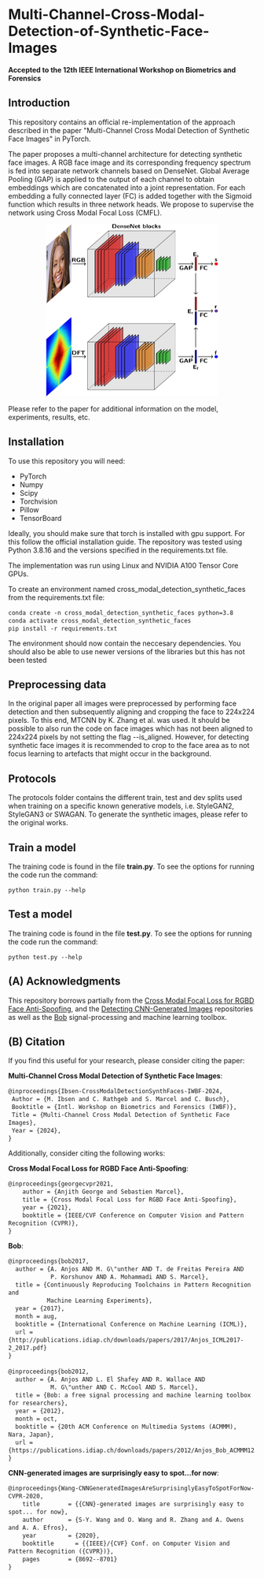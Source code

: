 # Multi-Channel-Cross-Modal-Detection-of-Synthetic-Face-Images
**Accepted to the 12th IEEE International Workshop on Biometrics and Forensics** 

## Introduction
This repository contains an official re-implementation of the approach described in the paper "Multi-Channel Cross Modal Detection of Synthetic Face Images" in PyTorch.

The paper proposes a multi-channel architecture for detecting synthetic face images. A RGB face image and its corresponding frequency spectrum is fed into separate network channels based on DenseNet. Global Average Pooling (GAP) is applied to the output of each channel to obtain embeddings which are concatenated into a joint representation. For each embedding a fully connected layer (FC) is added together with the Sigmoid function which results in three network heads. We propose to supervise the network using Cross Modal Focal Loss (CMFL).


<p align="center">
  <img src="graphics/cmfl_gan_arch-cropped.jpg" alt="drawing" width="350px", height=350px/>
</p>

Please refer to the paper for additional information on the model, experiments, results, etc.

## Installation
To use this repository you will need:

* PyTorch
* Numpy  
* Scipy
* Torchvision
* Pillow
* TensorBoard

Ideally, you should make sure that torch is installed with gpu support. For this follow the official installation guide. 
The repository was tested using Python 3.8.16 and the versions specified in the requirements.txt file. 

The implementation was run using Linux and NVIDIA A100 Tensor Core GPUs. 

To create an environment named cross_modal_detection_synthetic_faces from the requirements.txt file:

```
conda create -n cross_modal_detection_synthetic_faces python=3.8
conda activate cross_modal_detection_synthetic_faces
pip install -r requirements.txt
```

The environment should now contain the neccesary dependencies. You should also be able to use newer versions of the libraries but this has not been tested

## Preprocessing data
In the original paper all images were preprocessed by performing face detection and then subsequently aligning and cropping the face to 224x224 pixels. To this end, MTCNN by K. Zhang et al. was used.
It should be possible to also run the code on face images which has not been aligned to 224x224 pixels by not setting the flag --is_aligned. However, for detecting synthetic face images it is recommended to crop to the face area as to not focus learning to artefacts that might occur in the background.

## Protocols
The protocols folder contains the different train, test and dev splits used when training on a specific known generative models, i.e. StyleGAN2, StyleGAN3 or SWAGAN. To generate the synthetic images, please refer to the original works.

## Train a model
The training code is found in the file **train.py**. To see the options for running the code run the command:

```
python train.py --help
```

## Test a model
The training code is found in the file **test.py**. To see the options for running the code run the command:

```
python test.py --help
```

## (A) Acknowledgments

This repository borrows partially from the [Cross Modal Focal Loss for RGBD Face Anti-Spoofing](https://github.com/anjith2006/bob.paper.cross_modal_focal_loss_cvpr2021), and the [Detecting CNN-Generated Images](https://github.com/PeterWang512/CNNDetection) repositories as well as the [Bob](https://www.idiap.ch/software/bob/) signal-processing and machine learning toolbox.

## (B) Citation

If you find this useful for your research, please consider citing the paper: 

**Multi-Channel Cross Modal Detection of Synthetic Face Images**:

```
@inproceedings{Ibsen-CrossModalDetectionSynthFaces-IWBF-2024,
 Author = {M. Ibsen and C. Rathgeb and S. Marcel and C. Busch},
 Booktitle = {Intl. Workshop on Biometrics and Forensics (IWBF)},
 Title = {Multi-Channel Cross Modal Detection of Synthetic Face Images},
 Year = {2024},
}
```


Additionally, consider citing the following works:

**Cross Modal Focal Loss for RGBD Face Anti-Spoofing**:

```
@inproceedings{georgecvpr2021,
    author = {Anjith George and Sebastien Marcel},
    title = {Cross Modal Focal Loss for RGBD Face Anti-Spoofing},
    year = {2021},
    booktitle = {IEEE/CVF Conference on Computer Vision and Pattern Recognition (CVPR)},
}
```

**Bob**:

```
@inproceedings{bob2017,
  author = {A. Anjos AND M. G\"unther AND T. de Freitas Pereira AND
            P. Korshunov AND A. Mohammadi AND S. Marcel},
  title = {Continuously Reproducing Toolchains in Pattern Recognition and
           Machine Learning Experiments},
  year = {2017},
  month = aug,
  booktitle = {International Conference on Machine Learning (ICML)},
  url = {http://publications.idiap.ch/downloads/papers/2017/Anjos_ICML2017-2_2017.pdf}
}

@inproceedings{bob2012,
  author = {A. Anjos AND L. El Shafey AND R. Wallace AND
            M. G\"unther AND C. McCool AND S. Marcel},
  title = {Bob: a free signal processing and machine learning toolbox for researchers},
  year = {2012},
  month = oct,
  booktitle = {20th ACM Conference on Multimedia Systems (ACMMM), Nara, Japan},
  url = {https://publications.idiap.ch/downloads/papers/2012/Anjos_Bob_ACMMM12.pdf},
}
```

**CNN-generated images are surprisingly easy to spot...for now**:

```
@inproceedings{Wang-CNNGeneratedImagesAreSurprisinglyEasyToSpotForNow-CVPR-2020,
	title        = {{CNN}-generated images are surprisingly easy to spot... for now},
	author       = {S-Y. Wang and O. Wang and R. Zhang and A. Owens and A. A. Efros},
	year         = {2020},
	booktitle      = {{IEEE}/{CVF} Conf. on Computer Vision and Pattern Recognition ({CVPR})},
	pages        = {8692--8701}
}
```
